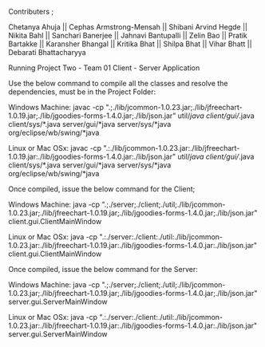 Contributers ;

Chetanya Ahuja || 
Cephas Armstrong-Mensah  || 
Shibani Arvind Hegde  || 
Nikita Bahl  || 
Sanchari Banerjee  || 
Jahnavi Bantupalli  || 
Zelin Bao  || 
Pratik Bartakke  || 
Karansher Bhangal  || 
Kritika Bhat  || 
Shilpa Bhat  || 
Vihar Bhatt  || 
Debarati Bhattacharyya

Running Project Two - Team 01 Client - Server Application

Use the below command to compile all the classes and resolve the dependencies, must be in the Project Folder:

Windows Machine:
javac -cp ".;./lib/jcommon-1.0.23.jar;./lib/jfreechart-1.0.19.jar;./lib/jgoodies-forms-1.4.0.jar;./lib/json.jar" util/*java client/gui/*.java client/sys/*.java  server/gui/*java server/sys/*java org/eclipse/wb/swing/*java


Linux or Mac OSx:
javac -cp ".:./lib/jcommon-1.0.23.jar:./lib/jfreechart-1.0.19.jar:./lib/jgoodies-forms-1.4.0.jar:./lib/json.jar" util/*java client/gui/*.java client/sys/*.java  server/gui/*java server/sys/*java org/eclipse/wb/swing/*java

Once compiled, issue the below command for the Client;

Windows Machine:
java -cp ".;./server;./client;./util;./lib/jcommon-1.0.23.jar;./lib/jfreechart-1.0.19.jar;./lib/jgoodies-forms-1.4.0.jar;./lib/json.jar" client.gui.ClientMainWindow

Linux or Mac OSx:
java -cp ".:./server:./client:./util:./lib/jcommon-1.0.23.jar:./lib/jfreechart-1.0.19.jar:./lib/jgoodies-forms-1.4.0.jar:./lib/json.jar" client.gui.ClientMainWindow

Once compiled, issue the below command for the Server:

Windows Machine:
java -cp ".;./server;./client;./util;./lib/jcommon-1.0.23.jar;./lib/jfreechart-1.0.19.jar;./lib/jgoodies-forms-1.4.0.jar;./lib/json.jar" server.gui.ServerMainWindow

Linux or Mac OSx:
java -cp ".:./server:./client:./util:./lib/jcommon-1.0.23.jar:./lib/jfreechart-1.0.19.jar:./lib/jgoodies-forms-1.4.0.jar:./lib/json.jar" server.gui.ServerMainWindow
